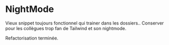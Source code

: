 # NightMode

Vieux snippet toujours fonctionnel qui trainer dans les dossiers.. Conserver pour les collègues trop fan de Tailwind et son nightmode.

Refactorisation terminée.
